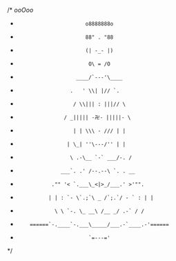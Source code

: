 /*                            _ooOoo_
 *                           o8888888o
 *                           88" . "88
 *                           (| -_- |)
 *                            O\ = /O
 *                        ____/`---'\____
 *                      .   ' \\| |// `.
 *                       / \\||| : |||// \
 *                    / _||||| -卍- |||||- \
 *                       | | \\\ - /// | |
 *                     | \_| ''\---/'' | |
 *                      \ .-\__ `-` ___/-. /
 *                   ___`. .' /--.--\ `. . __
 *                ."" '< `.___\_<|>_/___.' >'"".
 *               | | : `- \`.;`\ _ /`;.`/ - ` : | |
 *                 \ \ `-. \_ __\ /__ _/ .-` / /
 *         ======`-.____`-.___\_____/___.-`____.-'======
 *                            `=---='
 */

